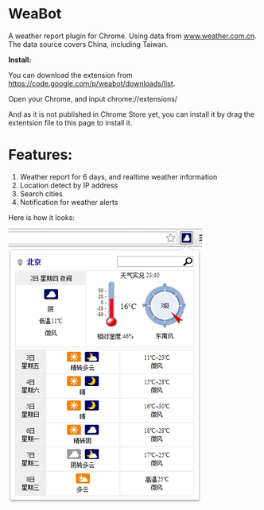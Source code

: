 WeaBot
===

A weather report plugin for Chrome. 
Using data from www.weather.com.cn. The data source covers China, including Taiwan.

**Install:**

You can download the extension from https://code.google.com/p/weabot/downloads/list.

Open your Chrome, and input chrome://extensions/

And as it is not published in Chrome Store yet, you can install it by drag the extentsion file to this page to install it.

Features:
======
1. Weather report for 6 days, and realtime weather information
2. Location detect by IP address
3. Search cities
4. Notification for weather alerts 

Here is how it looks:

![The Plugin View](example.jpg)
